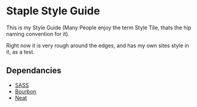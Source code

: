 Staple Style Guide
==================

This is my Style Guide (Many People enjoy the term Style Tile, thats the hip naming convention for it).

Right now it is very rough around the edges, and has my own sites style in it, as a test.


Dependancies
------------------
* [SASS](sass-lang.com)
* [Bourbon](bourbon.io)
* [Neat](neat.bourbon.io)
